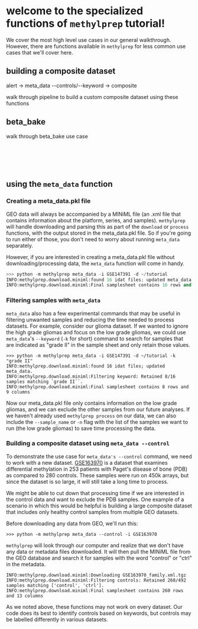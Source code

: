# welcome to the specialized functions of `methylprep` tutorial!

We cover the most high level use cases in our general walkthrough. However, there are functions available in `methylprep` for less common use cases that we'll cover here. 

## building a composite dataset
alert -> meta_data --controls/--keyword -> composite

walk through pipeline to build a custom composite dataset using these functions

## beta_bake
walk through beta_bake use case


<br><br>
---

## using the `meta_data` function

### Creating a meta_data.pkl file
GEO data will always be accompanied by a MINiML file (an .xml file that contains information about the platform, series, and samples). `methylprep` will handle downloading and parsing this as part of the `download` or `process` functions, with the output stored in the meta_data.pkl file. So if you're going to run either of those, you don't need to worry about running `meta_data` separately. 

However, if you are interested in creating a meta_data.pkl file without downloading/processing data, the `meta_data` function will come in handy. 

```python
>>> python -m methylprep meta_data -i GSE147391 -d ~/tutorial
INFO:methylprep.download.miniml:found 16 idat files; updated meta_data.
INFO:methylprep.download.miniml:Final samplesheet contains 16 rows and 9 columns
```

### Filtering samples with `meta_data`
`meta_data` also has a few experimental commands that may be useful in filtering unwanted samples and reducing the time needed to process datasets. For example, consider our glioma dataset. If we wanted to ignore the high grade gliomas and focus on the low grade gliomas, we could use `meta_data`'s `--keyword` (`-k` for short) command to search for samples that are indicated as "grade II" in the sample sheet and only retain those values. 

```shell
>>> python -m methylprep meta_data -i GSE147391 -d ~/tutorial -k "grade II"
INFO:methylprep.download.miniml:found 16 idat files; updated meta_data.
INFO:methylprep.download.miniml:Filtering keyword: Retained 8/16 samples matching `grade II``.
INFO:methylprep.download.miniml:Final samplesheet contains 8 rows and 9 columns
```

Now our meta_data.pkl file only contains information on the low grade gliomas, and we can exclude the other samples from our future analyses. If we haven't already used `methylprep process` on our data, we can also include the `--sample_name` or `-n` flag with the list of the samples we want to run (the low grade gliomas) to save time processing the data. 


### Building a composite dataset using `meta_data --control`
To demonstrate the use case for `meta_data's --control` command, we need to work with a new dataset.  [GSE163970](https://www.ncbi.nlm.nih.gov/geo/query/acc.cgi?acc=GSE163970) is a dataset that examines differential methylation in 253 patients with Paget's disease of bone (PDB) as compared to 280 controls. These samples were run on 450k arrays, but since the dataset is so large, it will still take a long time to process.

We might be able to cut down that processing time if we are interested in the control data and want to exclude the PDB samples. One example of a scenario in which this would be helpful is building a large composite dataset that includes only healthy control samples from multiple GEO datasets. 

Before downloading any data from GEO, we'll run this:

```shell
>>> python -m methylprep meta_data --control -i GSE163970          
```

`methylprep` will look through our computer and realize that we don't have any data or metadata files downloaded. It will then pull the MINiML file from the GEO database and search it for samples with the word "control" or "ctrl" in the metadata.

```shell
INFO:methylprep.download.miniml:Downloading GSE163970_family.xml.tgz
INFO:methylprep.download.miniml:Filtering controls: Retained 260/492 samples matching ['control', 'ctrl'].
INFO:methylprep.download.miniml:Final samplesheet contains 260 rows and 13 columns
```
As we noted above, these functions may not work on every dataset. Our code does its best to identify controls based on keywords, but controls may be labelled differently in various datasets. 